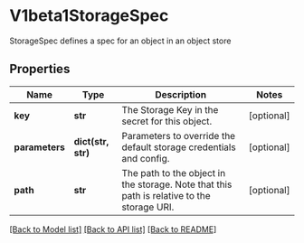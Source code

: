 # V1beta1StorageSpec

StorageSpec defines a spec for an object in an object store
## Properties
Name | Type | Description | Notes
------------ | ------------- | ------------- | -------------
**key** | **str** | The Storage Key in the secret for this object. | [optional] 
**parameters** | **dict(str, str)** | Parameters to override the default storage credentials and config. | [optional] 
**path** | **str** | The path to the object in the storage. Note that this path is relative to the storage URI. | [optional] 

[[Back to Model list]](../README.md#documentation-for-models) [[Back to API list]](../README.md#documentation-for-api-endpoints) [[Back to README]](../README.md)



